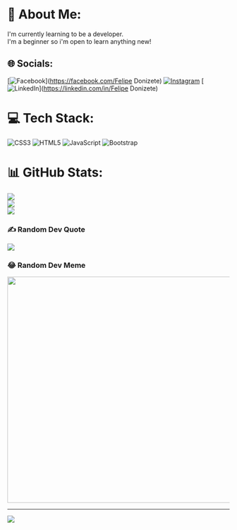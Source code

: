 # 💫 About Me:
I'm currently learning to be a developer.<br>I'm a beginner so i'm open to learn anything new!


## 🌐 Socials:
[![Facebook](https://img.shields.io/badge/Facebook-%231877F2.svg?logo=Facebook&logoColor=white)](https://facebook.com/Felipe Donizete) [![Instagram](https://img.shields.io/badge/Instagram-%23E4405F.svg?logo=Instagram&logoColor=white)](https://instagram.com/felipe.donizete) [![LinkedIn](https://img.shields.io/badge/LinkedIn-%230077B5.svg?logo=linkedin&logoColor=white)](https://linkedin.com/in/Felipe Donizete) 

# 💻 Tech Stack:
![CSS3](https://img.shields.io/badge/css3-%231572B6.svg?style=for-the-badge&logo=css3&logoColor=white) ![HTML5](https://img.shields.io/badge/html5-%23E34F26.svg?style=for-the-badge&logo=html5&logoColor=white) ![JavaScript](https://img.shields.io/badge/javascript-%23323330.svg?style=for-the-badge&logo=javascript&logoColor=%23F7DF1E) ![Bootstrap](https://img.shields.io/badge/bootstrap-%23563D7C.svg?style=for-the-badge&logo=bootstrap&logoColor=white)
# 📊 GitHub Stats:
![](https://github-readme-stats.vercel.app/api?username=FelipeDSilver&theme=radical&hide_border=false&include_all_commits=false&count_private=false)<br/>
![](https://github-readme-streak-stats.herokuapp.com/?user=FelipeDSilver&theme=radical&hide_border=false)<br/>
![](https://github-readme-stats.vercel.app/api/top-langs/?username=FelipeDSilver&theme=radical&hide_border=false&include_all_commits=false&count_private=false&layout=compact)

### ✍️ Random Dev Quote
![](https://quotes-github-readme.vercel.app/api?type=horizontal&theme=radical)

### 😂 Random Dev Meme
<img src="https://random-memer.herokuapp.com/" width="512px"/>

---
[![](https://visitcount.itsvg.in/api?id=FelipeDSilver&icon=0&color=6)](https://visitcount.itsvg.in)

<!-- Proudly created with GPRM ( https://gprm.itsvg.in ) -->
